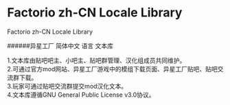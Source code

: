 # Factorio zh-CN Locale Library
Factorio zh-CN Locale Library<br>


######异星工厂 简体中文 语言 文本库<br>

1.文本库由贴吧吧主、小吧主、贴吧群管理、汉化组成员共同维护。<br>
2.可通过官方mod网站、异星工厂游戏中的模组下载页面、异星工厂贴吧、贴吧交流群下载。<br>
3.玩家可通过贴吧交流群提交mod汉化文本。<br>
4.文本库遵循GNU General Public License v3.0协议。<br>
